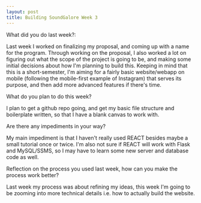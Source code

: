 ```yaml
---
layout: post
title: Building SoundGalore Week 3
---
```


What did you do last week?:

  Last week I worked on finalizing my proposal, and coming up with a name for the program. Through working on the proposal, I also worked a lot on figuring out what the scope of the project is going to be, and making some initial decisions about how I'm planning to build this. Keeping in mind that this is a short-semester, I'm aiming for a fairly basic website/webapp on mobile (following the mobile-first example of Instagram) that serves its purpose, and then add more advanced features if there's time.


What do you plan to do this week?

  I plan to get a github repo going, and get my basic file structure and boilerplate written, so that I have a blank canvas to work with.


Are there any impediments in your way?

  My main impediment is that I haven't really used REACT besides maybe a small tutorial once or twice. I'm also not sure if REACT will work with Flask and MySQL/SSMS, so I may have to learn some new server and database code as well. 


Reflection on the process you used last week, how can you make the process work better?

  Last week my process was about refining my ideas, this week I'm going to be zooming into more technical details i.e. how to actually build the website. 

